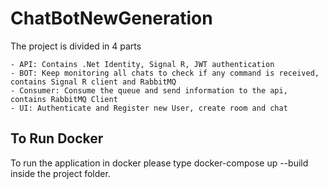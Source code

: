 # ChatBotNewGeneration

The project is divided in 4 parts

    - API: Contains .Net Identity, Signal R, JWT authentication
    - BOT: Keep monitoring all chats to check if any command is received, contains Signal R client and RabbitMQ
    - Consumer: Consume the queue and send information to the api, contains RabbitMQ Client
    - UI: Authenticate and Register new User, create room and chat

## To Run Docker

To run the application in docker please type docker-compose up --build inside the project folder.
    

